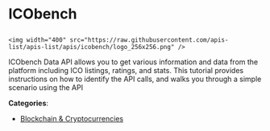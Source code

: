 # ICObench<p align="center">
    <img width="400" src="https://raw.githubusercontent.com/apis-list/apis-list/apis/icobench/logo_256x256.png" />
</p>

ICObench Data API allows you to get various information and data from the platform including ICO listings, ratings, and stats.  This tutorial provides instructions on how to identify the API calls, and walks you through a simple scenario using the API

**Categories**:

- [Blockchain & Cryptocurrencies](https://github/apis-list/apis-list#blockchain-and-cryptocurrencies)





